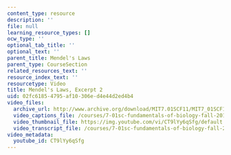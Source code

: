 ```yaml
---
content_type: resource
description: ''
file: null
learning_resource_types: []
ocw_type: ''
optional_tab_title: ''
optional_text: ''
parent_title: Mendel's Laws
parent_type: CourseSection
related_resources_text: ''
resource_index_text: ''
resourcetype: Video
title: Mendel's Laws, Excerpt 2
uid: 02fc6185-4795-af10-306e-d4e44d2ed4b4
video_files:
  archive_url: http://www.archive.org/download/MIT7.01SCF11/MIT7_01SCF11_track02_300k.mp4
  video_captions_file: /courses/7-01sc-fundamentals-of-biology-fall-2011/dcf10465695755438f6435b5cb29bf49_CT9lYy6qSfg.vtt
  video_thumbnail_file: https://img.youtube.com/vi/CT9lYy6qSfg/default.jpg
  video_transcript_file: /courses/7-01sc-fundamentals-of-biology-fall-2011/fdac4ad4c00ccd610f05ce88d98dc999_CT9lYy6qSfg.pdf
video_metadata:
  youtube_id: CT9lYy6qSfg
---
```

